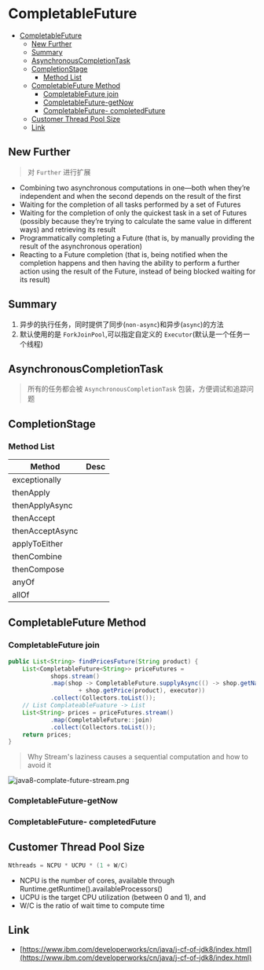 # CompletableFuture

- [CompletableFuture](#completablefuture)
  - [New Further](#new-further)
  - [Summary](#summary)
  - [AsynchronousCompletionTask](#asynchronouscompletiontask)
  - [CompletionStage](#completionstage)
    - [Method List](#method-list)
  - [CompletableFuture Method](#completablefuture-method)
    - [CompletableFuture join](#completablefuture-join)
    - [CompletableFuture-getNow](#completablefuture-getnow)
    - [CompletableFuture- completedFuture](#completablefuture--completedfuture)
  - [Customer Thread Pool Size](#customer-thread-pool-size)
  - [Link](#link)

## New Further

> 对 `Further` 进行扩展

- Combining two asynchronous computations in one—both when they’re independent and when the second depends on the result of the first
- Waiting for the completion of all tasks performed by a set of Futures
- Waiting for the completion of only the quickest task in a set of Futures (possibly because they’re trying to calculate the same value in different ways) and retrieving its result
- Programmatically completing a Future (that is, by manually providing the result of the asynchronous operation)
- Reacting to a Future completion (that is, being notified when the completion happens and then having the ability to perform a further action using the result of the Future, instead of being blocked waiting for its result)

## Summary

1. 异步的执行任务，同时提供了同步(`non-async`)和异步(`async`)的方法
2. 默认使用的是 `ForkJoinPool`,可以指定自定义的 `Executor`(默认是一个任务一个线程)

## AsynchronousCompletionTask

> 所有的任务都会被 `AsynchronousCompletionTask` 包装，方便调试和追踪问题

## CompletionStage

### Method List

| Method          | Desc |
| --------------- | ---- |
| exceptionally   |      |
| thenApply       |      |
| thenApplyAsync  |      |
| thenAccept      |      |
| thenAcceptAsync |      |
| applyToEither   |      |
| thenCombine     |      |
| thenCompose     |      |
| anyOf           |      |
| allOf           |      |

## CompletableFuture Method

### CompletableFuture join

```java
public List<String> findPricesFuture(String product) {
    List<CompletableFuture<String>> priceFutures =
            shops.stream()
            .map(shop -> CompletableFuture.supplyAsync(() -> shop.getName() + " price is "
                    + shop.getPrice(product), executor))
            .collect(Collectors.toList());
    // List ComplateableFuature -> List
    List<String> prices = priceFutures.stream()
            .map(CompletableFuture::join)
            .collect(Collectors.toList());
    return prices;
}
```

> Why Stream's laziness causes a sequential computation and
how to avoid it

![java8-complate-future-stream.png](./images/java8-complate-future-stream.png)

### CompletableFuture-getNow

### CompletableFuture- completedFuture

## Customer Thread Pool Size

```java
Nthreads = NCPU * UCPU * (1 + W/C)
```

- NCPU is the number of cores, available through Runtime.getRuntime().availableProcessors()
- UCPU is the target CPU utilization (between 0 and 1), and
- W/C is the ratio of wait time to compute time

## Link

- [https://www.ibm.com/developerworks/cn/java/j-cf-of-jdk8/index.html](https://www.ibm.com/developerworks/cn/java/j-cf-of-jdk8/index.html)
